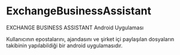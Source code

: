 # ExchangeBusinessAssistant
EXCHANGE BUSINESS ASSISTANT Android Uygulaması

Kullanıcının epostalarını, ajandasını ve şirket içi paylaşılan 
dosyaların takibinin yapılabildiği bir android uygulamasıdır.
